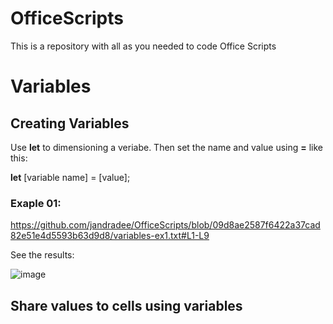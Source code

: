 # OfficeScripts
This is a repository with all as you needed to code Office Scripts

# Variables

## Creating Variables
Use **let** to dimensioning a veriabe. Then set the name and value using **=** like this:

**let** [variable name] = [value];

### Exaple 01:

https://github.com/jandradee/OfficeScripts/blob/09d8ae2587f6422a37cad82e51e4d5593b63d9d8/variables-ex1.txt#L1-L9

See the results:

![image](https://github.com/jandradee/OfficeScripts/assets/78384813/d15367a5-d732-41b0-948b-4d61149a02ae)

## Share values to cells using variables



